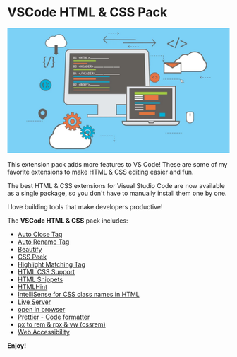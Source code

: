 # VSCode HTML & CSS Pack

![Banner](assets/banner.jpg)

This extension pack adds more features to VS Code! These are some of my favorite extensions to make HTML & CSS editing easier and fun.

The best HTML & CSS extensions for Visual Studio Code are now available as a single package, so you don't have to manually install them one by one.

I love building tools that make developers productive!

The **VSCode HTML & CSS** pack includes:

* [Auto Close Tag](https://marketplace.visualstudio.com/items?itemName=formulahendry.auto-close-tag)
* [Auto Rename Tag](https://marketplace.visualstudio.com/items?itemName=formulahendry.auto-rename-tag)
* [Beautify](https://marketplace.visualstudio.com/items?itemName=HookyQR.beautify)
* [CSS Peek](https://marketplace.visualstudio.com/items?itemName=pranaygp.vscode-css-peek)
* [Highlight Matching Tag](https://marketplace.visualstudio.com/items?itemName=vincaslt.highlight-matching-tag)
* [HTML CSS Support](https://marketplace.visualstudio.com/items?itemName=ecmel.vscode-html-css)
* [HTML Snippets](https://marketplace.visualstudio.com/items?itemName=abusaidm.html-snippets)
* [HTMLHint](https://marketplace.visualstudio.com/items?itemName=htmlhint.vscode-htmlhint)
* [IntelliSense for CSS class names in HTML](https://marketplace.visualstudio.com/items?itemName=Zignd.html-css-class-completion)
* [Live Server](https://marketplace.visualstudio.com/items?itemName=ritwickdey.LiveServer)
* [open in browser](https://marketplace.visualstudio.com/items?itemName=techer.open-in-browser)
* [Prettier - Code formatter](https://marketplace.visualstudio.com/items?itemName=esbenp.prettier-vscode)
* [px to rem & rpx & vw (cssrem)](https://marketplace.visualstudio.com/items?itemName=cipchk.cssrem)
* [Web Accessibility](https://marketplace.visualstudio.com/items?itemName=MaxvanderSchee.web-accessibility)

**Enjoy!**
